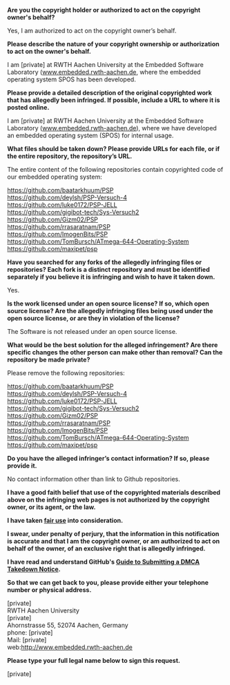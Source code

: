**Are you the copyright holder or authorized to act on the copyright owner's behalf?**

Yes, I am authorized to act on the copyright owner’s behalf.

**Please describe the nature of your copyright ownership or authorization to act on the owner's behalf.**

I am [private] at RWTH Aachen University at the Embedded Software Laboratory (www.embedded.rwth-aachen.de, where the embedded operating system SPOS has been developed.

**Please provide a detailed description of the original copyrighted work that has allegedly been infringed. If possible, include a URL to where it is posted online.**

I am [private] at RWTH Aachen University at the Embedded Software Laboratory (www.embedded.rwth-aachen.de), where we have developed an embedded operating system (SPOS) for internal usage.

**What files should be taken down? Please provide URLs for each file, or if the entire repository, the repository’s URL.**

The entire content of the following repositories contain copyrighted code of our embedded operating system:

https://github.com/baatarkhuum/PSP  
https://github.com/deylsh/PSP-Versuch-4  
https://github.com/luke0172/PSP-JELL  
https://github.com/gigibot-tech/Sys-Versuch2  
https://github.com/Gizm02/PSP  
https://github.com/rrasaratnam/PSP  
https://github.com/ImogenBits/PSP  
https://github.com/TomBursch/ATmega-644-Operating-System  
https://github.com/maxipet/psp

**Have you searched for any forks of the allegedly infringing files or repositories? Each fork is a distinct repository and must be identified separately if you believe it is infringing and wish to have it taken down.**

Yes.

**Is the work licensed under an open source license? If so, which open source license? Are the allegedly infringing files being used under the open source license, or are they in violation of the license?**

The Software is not released under an open source license.

**What would be the best solution for the alleged infringement? Are there specific changes the other person can make other than removal? Can the repository be made private?**

Please remove the following repositories:

https://github.com/baatarkhuum/PSP  
https://github.com/deylsh/PSP-Versuch-4  
https://github.com/luke0172/PSP-JELL  
https://github.com/gigibot-tech/Sys-Versuch2  
https://github.com/Gizm02/PSP  
https://github.com/rrasaratnam/PSP  
https://github.com/ImogenBits/PSP  
https://github.com/TomBursch/ATmega-644-Operating-System  
https://github.com/maxipet/psp

**Do you have the alleged infringer’s contact information? If so, please provide it.**

No contact information other than link to Github repositories.

**I have a good faith belief that use of the copyrighted materials described above on the infringing web pages is not authorized by the copyright owner, or its agent, or the law.**

**I have taken <a href="https://www.lumendatabase.org/topics/22">fair use</a> into consideration.**

**I swear, under penalty of perjury, that the information in this notification is accurate and that I am the copyright owner, or am authorized to act on behalf of the owner, of an exclusive right that is allegedly infringed.**

**I have read and understand GitHub's <a href="https://docs.github.com/articles/guide-to-submitting-a-dmca-takedown-notice/">Guide to Submitting a DMCA Takedown Notice</a>.**

**So that we can get back to you, please provide either your telephone number or physical address.**

[private]  
RWTH Aachen University  
[private]  
Ahornstrasse 55, 52074 Aachen, Germany  
phone: [private]  
Mail: [private]  
web:http://www.embedded.rwth-aachen.de

**Please type your full legal name below to sign this request.**

[private]
